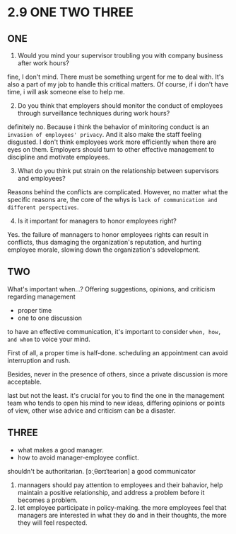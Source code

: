 #  2.9 ONE TWO THREE

## ONE

1. Would you mind your supervisor troubling you with company business after work hours?
   
fine, I don't mind. There must be something urgent for me to deal with. It's also a part of my job to handle this critical matters.
Of course, if i don't have time, i will ask someone else to help me.

2. Do you think that employers should monitor the conduct of employees through surveillance techniques during work hours?
   
definitely no. Because i think the behavior of minitoring conduct is an `invasion of employees' privacy`. And it also make the staff feeling disgusted. I don't think employees work more efficiently when there are eyes on them. Employers should turn to other effective management to discipline and motivate employees.

3. What do you think put strain on the relationship between supervisors and employees?

Reasons behind the conflicts are complicated. However, no matter what the specific reasons are, the core of the whys is `lack of communication and different perspectives`.

4. Is it important for managers to honor employees right?
   
Yes. the failure of mannagers to honor employees rights can result in conflicts, thus damaging the organization's reputation, and hurting employee morale, slowing down the organization's sdevelopment.


## TWO 
What's important when...?
Offering suggestions, opinions, and criticism regarding management
- proper time 
- one to one discussion
  

to have an effective communication, it's important to consider `when, how, and whom` to voice your mind. 

First of all, a proper time is half-done.
scheduling an appointment can avoid interruption and rush.

Besides, never in the presence of others, since a private discussion is more acceptable.

last but not the least. it's crucial for you to find the one in the management team who tends to open his mind to new ideas, differing opinions or points of view, other wise advice and criticism can be a disaster.


## THREE

- what makes a good manager.
- how to avoid manager-employee conflict.


shouldn't be authoritarian. [ɔːˌθɒrɪˈteəriən]
a good communicator 




1. mannagers should pay attention to employees and their bahavior, help maintain a positive relationship, and address a problem before it becomes a problem.
2. let employee participate in policy-making. the more employees feel that managers are interested in what they do and in their thoughts, the more they will feel respected.